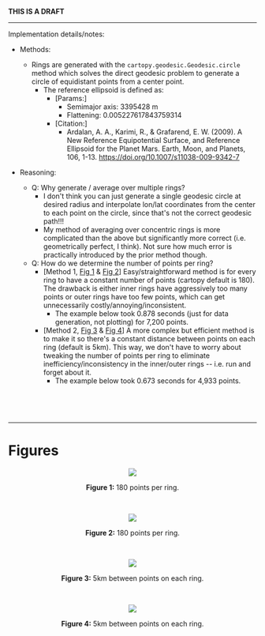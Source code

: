 **THIS IS A DRAFT**

---

Implementation details/notes:

- Methods:
    - Rings are generated with the `cartopy.geodesic.Geodesic.circle` method which solves the direct geodesic problem to generate a circle of equidistant points from a center point.
        - The reference ellipsoid is defined as:
            - [Params:]
                - Semimajor axis: 3395428 m
                - Flattening: 0.005227617843759314
            - [Citation:]
                - Ardalan, A. A., Karimi, R., & Grafarend, E. W. (2009). A New Reference Equipotential Surface, and Reference Ellipsoid for the Planet Mars. Earth, Moon, and Planets, 106, 1-13. https://doi.org/10.1007/s11038-009-9342-7

- Reasoning:
    - Q: Why generate / average over multiple rings?
        - I don't think you can just generate a single geodesic circle at desired radius and interpolate lon/lat coordinates from the center to each point on the circle, since that's not the correct geodesic path!!!
        - My method of averaging over concentric rings is more complicated than the above but significantly more correct (i.e. geometrically perfect, I think). Not sure how much error is practically introduced by the prior method though.
    - Q: How do we determine the number of points per ring?
        - [Method 1, [Fig 1](#fig1) & [Fig 2](#fig2)] Easy/straightforward method is for every ring to have a constant number of points (cartopy default is 180). The drawback is either inner rings have aggressively too many points or outer rings have too few points, which can get unnecessarily costly/annoying/inconsistent.
            - The example below took 0.878 seconds (just for data generation, not plotting) for 7,200 points.
        - [Method 2, [Fig 3](#fig3) & [Fig 4](#fig4)] A more complex but efficient method is to make it so there's a constant distance between points on each ring (default is 5km). This way, we don't have to worry about tweaking the number of points per ring to eliminate inefficiency/inconsistency in the inner/outer rings -- i.e. run and forget about it.
            - The example below took 0.673 seconds for 4,933 points.


&nbsp;

&nbsp;

---

# Figures

<div id="fig1" style="text-align: center;">
    <img src="https://files.catbox.moe/1663cg.png" style="max-width: 700px; height: auto;">
    <p>
        <strong>Figure 1:</strong>
        180 points per ring.
    </p>
</div>

&nbsp;

<div id="fig2" style="text-align: center;">
    <img src="https://files.catbox.moe/17xfk8.png" style="max-width: 700px; height: auto;">
    <p>
        <strong>Figure 2:</strong>
        180 points per ring.
    </p>
</div>

&nbsp;

<div id="fig3" style="text-align: center;">
    <img src="https://files.catbox.moe/g5epr3.png" style="max-width: 700px; height: auto;">
    <p>
        <strong>Figure 3:</strong>
        5km between points on each ring.
    </p>
</div>

&nbsp;

<div id="fig4" style="text-align: center;">
    <img src="https://files.catbox.moe/17xfk8.png" style="max-width: 700px; height: auto;">
    <p>
        <strong>Figure 4:</strong>
        5km between points on each ring.
    </p>
</div>

&nbsp;
